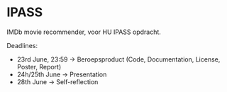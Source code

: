 # IPASS
IMDb movie recommender, voor HU IPASS opdracht.

Deadlines:  
 - 23rd June, 23:59 -> Beroepsproduct (Code, Documentation, License, Poster, Report)  
 - 24h/25th June -> Presentation  
 - 28th June -> Self-reflection  
